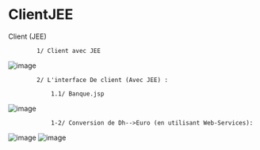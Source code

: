# ClientJEE
Client (JEE)

            1/ Client avec JEE
            
![image](https://user-images.githubusercontent.com/97621443/163295170-a61068be-b2ef-4e08-9720-ca7442eec813.png)

            2/ L'interface De client (Avec JEE) :
            
                1.1/ Banque.jsp
            
![image](https://user-images.githubusercontent.com/97621443/163295262-d186020c-db85-4fbf-a3b5-0190bc8f03e3.png)

                1-2/ Conversion de Dh-->Euro (en utilisant Web-Services):
                
                
![image](https://user-images.githubusercontent.com/97621443/163295428-bdf0dad3-3672-4ff0-b361-81e9ed65df1b.png)
![image](https://user-images.githubusercontent.com/97621443/163295477-b2e920d3-46ad-4530-9e5f-010ae5aaee75.png)
